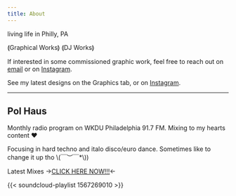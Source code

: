 ```yaml
---
title: About
---
```

living life in Philly, PA

⟬Graphical Works⟭ ⟬DJ Works⟭

If interested in some commissioned graphic work, feel free to reach out on [email](mailto::jaskula242@gmail.com) or on [Instagram](https://www.instagram.com/onna_mule.arts/).

See my latest designs on the Graphics tab, or on [Instagram](https://www.instagram.com/onna_mule.arts/).



---
## Pol Haus

Monthly radio program on WKDU Philadelphia 91.7 FM. Mixing to my hearts content ❤️

Focusing in hard techno and italo disco/euro dance. Sometimes like to change it up tho \\(￣︶￣*\\))

Latest Mixes →[CLICK HERE NOW!!!](https://soundcloud.com/onna_mule/sets/pol-haus)←

{{< soundcloud-playlist 1567269010 >}}

